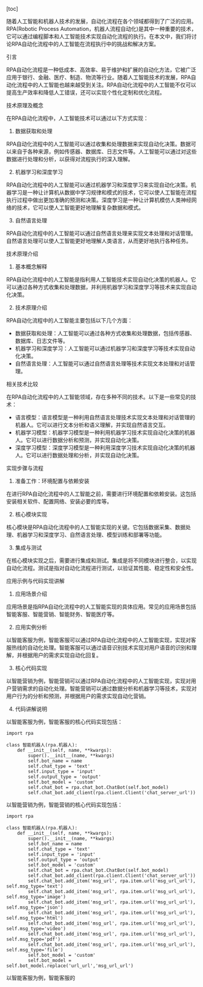 
[toc]                    
                
                
随着人工智能和机器人技术的发展，自动化流程在各个领域都得到了广泛的应用。RPA(Robotic Process Automation，机器人流程自动化)是其中一种重要的技术，它可以通过编程脚本和人工智能技术实现自动化流程的执行。在本文中，我们将讨论RPA自动化流程中的人工智能在流程执行中的挑战和解决方案。

引言

RPA自动化流程是一种低成本、高效率、易于维护和扩展的自动化方法，它被广泛应用于银行、金融、医疗、制造、物流等行业。随着人工智能技术的发展，RPA自动化流程中的人工智能也越来越受到关注。RPA自动化流程中的人工智能不仅可以提高生产效率和降低人工错误，还可以实现个性化定制和优化流程。

技术原理及概念

在RPA自动化流程中，人工智能技术可以通过以下方式实现：

1. 数据获取和处理

RPA自动化流程中的人工智能可以通过收集和处理数据来实现自动化决策。数据可以来自于各种来源，例如传感器、数据库、日志文件等。人工智能可以通过对这些数据进行处理和分析，以获得对流程执行的深入理解。

2. 机器学习和深度学习

RPA自动化流程中的人工智能可以通过机器学习和深度学习来实现自动化决策。机器学习是一种让计算机从数据中学习规律和模式的技术，它可以使人工智能在流程执行过程中做出更加准确的预测和决策。深度学习是一种让计算机模仿人类神经网络的技术，它可以使人工智能更好地理解复杂数据和模式。

3. 自然语言处理

RPA自动化流程中的人工智能可以通过自然语言处理来实现文本处理和对话管理。自然语言处理可以使人工智能更好地理解人类语言，从而更好地执行各种任务。

技术原理介绍

1. 基本概念解释

RPA自动化流程中的人工智能是指利用人工智能技术实现自动化决策的机器人。它可以通过各种方式收集和处理数据，并利用机器学习和深度学习等技术来实现自动化决策。

2. 技术原理介绍

RPA自动化流程中的人工智能主要包括以下几个方面：

- 数据获取和处理：人工智能可以通过各种方式收集和处理数据，包括传感器、数据库、日志文件等。
- 机器学习和深度学习：人工智能可以通过机器学习和深度学习等技术实现自动化决策。
- 自然语言处理：人工智能可以通过自然语言处理等技术实现文本处理和对话管理。

相关技术比较

在RPA自动化流程中的人工智能领域，存在多种不同的技术。以下是一些常见的技术：

- 语言模型：语言模型是一种利用自然语言处理技术实现文本处理和对话管理的机器人。它可以进行文本分析和语义理解，并实现自然语言交互。
- 机器学习模型：机器学习模型是一种利用机器学习技术实现自动化决策的机器人。它可以进行数据分析和预测，并实现自动化决策。
- 深度学习模型：深度学习模型是一种利用深度学习技术实现自动化决策的机器人。它可以进行数据处理和分析，并实现自动化决策。

实现步骤与流程

1. 准备工作：环境配置与依赖安装

在进行RPA自动化流程中的人工智能之前，需要进行环境配置和依赖安装。这包括安装相关软件、配置网络、安装必要的库等。

2. 核心模块实现

核心模块是RPA自动化流程中的人工智能实现的关键。它包括数据采集、数据处理、机器学习和深度学习、自然语言处理、模型训练和部署等功能。

3. 集成与测试

在核心模块实现之后，需要进行集成和测试。集成是将不同模块进行整合，以实现自动化流程。测试是指对自动化流程进行测试，以验证其性能、稳定性和安全性。

应用示例与代码实现讲解

1. 应用场景介绍

应用场景是指RPA自动化流程中的人工智能实现的具体应用。常见的应用场景包括智能客服、智能营销、智能财务、智能医疗等。

2. 应用实例分析

以智能客服为例，智能客服可以通过RPA自动化流程中的人工智能实现，实现对客服热线的自动化处理。智能客服可以通过语音识别技术实现对用户语音的识别和理解，并根据用户的需求实现自动化回复。

3. 核心代码实现

以智能营销为例，智能营销可以通过RPA自动化流程中的人工智能实现，实现对用户营销需求的自动化处理。智能营销可以通过数据分析和机器学习等技术，实现对用户行为的分析和预测，并根据用户的需求实现自动化营销。

4. 代码讲解说明

以智能客服为例，智能客服的核心代码实现包括：

```
import rpa

class 智能机器人(rpa.机器人):
    def __init__(self, name, **kwargs):
        super().__init__(name, **kwargs)
        self.bot_name = name
        self.chat_type = 'text'
        self.input_type = 'input'
        self.output_type = 'output'
        self.bot_model = 'custom'
        self.chat_bot = rpa.chat_bot.ChatBot(self.bot_model)
        self.chat_bot.add_client(rpa.client.Client('chat_server_url'))
```

以智能营销为例，智能营销的核心代码实现包括：

```
import rpa

class 智能机器人(rpa.机器人):
    def __init__(self, name, **kwargs):
        super().__init__(name, **kwargs)
        self.bot_name = name
        self.chat_type = 'text'
        self.input_type = 'input'
        self.output_type = 'output'
        self.bot_model = 'custom'
        self.chat_bot = rpa.chat_bot.ChatBot(self.bot_model)
        self.chat_bot.add_client(rpa.client.Client('chat_server_url'))
        self.chat_bot.add_item('msg_url', rpa.item.url('msg_url_url'), self.msg_type='text')
        self.chat_bot.add_item('msg_url', rpa.item.url('msg_url_url'), self.msg_type='image')
        self.chat_bot.add_item('msg_url', rpa.item.url('msg_url_url'), self.msg_type='json')
        self.chat_bot.add_item('msg_url', rpa.item.url('msg_url_url'), self.msg_type='html')
        self.chat_bot.add_item('msg_url', rpa.item.url('msg_url_url'), self.msg_type='video')
        self.chat_bot.add_item('msg_url', rpa.item.url('msg_url_url'), self.msg_type='pdf')
        self.chat_bot.add_item('msg_url', rpa.item.url('msg_url_url'), self.msg_type='file')
        self.bot_model = 'custom'
        self.bot_model = self.bot_model.replace('url_url','msg_url_url')
```

以智能客服为例，智能客服的

